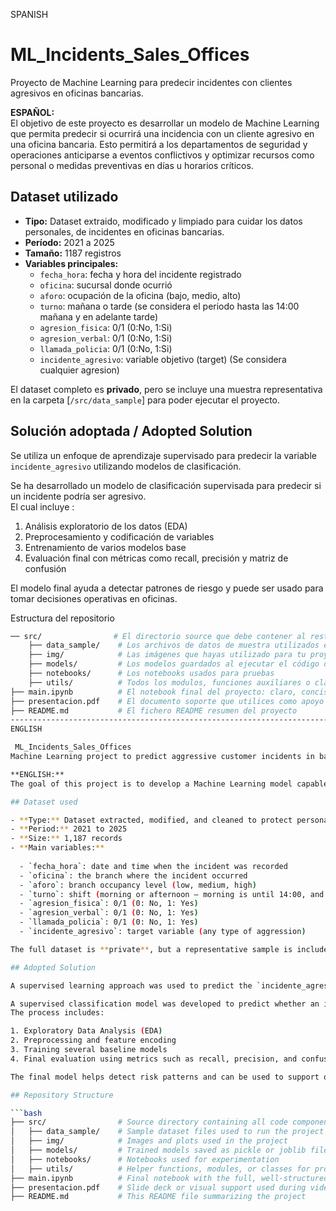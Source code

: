 SPANISH 
# ML_Incidents_Sales_Offices
Proyecto de Machine Learning para predecir incidentes con clientes agresivos en oficinas bancarias.

**ESPAÑOL:**  
El objetivo de este proyecto es desarrollar un modelo de Machine Learning que permita predecir si ocurrirá una incidencia con un cliente agresivo en una oficina bancaria. Esto permitirá a los departamentos de seguridad y operaciones anticiparse a eventos conflictivos y optimizar recursos como personal o medidas preventivas en días u horarios críticos.

## Dataset utilizado 

- **Tipo:** Dataset extraido, modificado y limpiado para cuidar los datos personales, de incidentes en oficinas bancarias.
- **Período:** 2021 a 2025
- **Tamaño:** 1187 registros
- **Variables principales:**
  - `fecha_hora`: fecha y hora del incidente registrado
  - `oficina`: sucursal donde ocurrió
  - `aforo`: ocupación de la oficina (bajo, medio, alto)
  - `turno`: mañana o tarde (se considera el periodo hasta las 14:00 mañana y en adelante tarde)
  - `agresion_fisica`: 0/1 (0:No, 1:Si)
  - `agresion_verbal`: 0/1 (0:No, 1:Si)
  - `llamada_policia`: 0/1  (0:No, 1:Si)
  - `incidente_agresivo`: variable objetivo (target) (Se considera cualquier agresion)

El dataset completo es **privado**, pero se incluye una muestra representativa en la carpeta [`/src/data_sample`] para poder ejecutar el proyecto.

## Solución adoptada / Adopted Solution

Se utiliza un enfoque de aprendizaje supervisado para predecir la variable `incidente_agresivo` utilizando modelos de clasificación.

Se ha desarrollado un modelo de clasificación supervisada para predecir si un incidente podría ser agresivo.  
El cual incluye :

1. Análisis exploratorio de los datos (EDA)
2. Preprocesamiento y codificación de variables
3. Entrenamiento de varios modelos base
4. Evaluación final con métricas como recall, precisión  y matriz de confusión

El modelo final ayuda a detectar patrones de riesgo y puede ser usado para tomar decisiones operativas en oficinas.

Estructura del repositorio

```bash
── src/                # El directorio source que debe contener al resto de carpetas
    ├── data_sample/    # Los archivos de datos de muestra utilizados en el proyecto que permitan ejecutar el código
    ├── img/            # Las imágenes que hayas utilizado para tu proyecto
    ├── models/         # Los modelos guardados al ejecutar el código del proyecto en formato pickle o joblib (a elegir)
    ├── notebooks/      # Los notebooks usados para pruebas
    ├── utils/          # Todos los modulos, funciones auxiliares o clases creadas para el desarrollo del proyecto
├── main.ipynb          # El notebook final del proyecto: claro, conciso, y bien estructurado con el paso a paso del proceso
├── presentacion.pdf    # El documento soporte que utilices como apoyo a la exposición de resultados en vídeo
├── README.md           # El fichero README resumen del proyecto
-------------------------------------------------------------------------------------------------------------------------------------------------------------------------------------------------------------
ENGLISH

 ML_Incidents_Sales_Offices  
Machine Learning project to predict aggressive customer incidents in bank branches.

**ENGLISH:**  
The goal of this project is to develop a Machine Learning model capable of predicting whether an aggressive customer incident will occur in a bank branch. This will allow security and operations departments to anticipate conflictive events and optimize resources such as staff allocation or preventive measures during critical days or hours.

## Dataset used

- **Type:** Dataset extracted, modified, and cleaned to protect personal information related to incidents in bank branches.
- **Period:** 2021 to 2025
- **Size:** 1,187 records
- **Main variables:**
  
  - `fecha_hora`: date and time when the incident was recorded
  - `oficina`: the branch where the incident occurred
  - `aforo`: branch occupancy level (low, medium, high)
  - `turno`: shift (morning or afternoon — morning is until 14:00, and afternoon starts afterward)
  - `agresion_fisica`: 0/1 (0: No, 1: Yes)
  - `agresion_verbal`: 0/1 (0: No, 1: Yes)
  - `llamada_policia`: 0/1 (0: No, 1: Yes)
  - `incidente_agresivo`: target variable (any type of aggression)

The full dataset is **private**, but a representative sample is included in the [`/src/data_sample`] folder to allow project execution.

## Adopted Solution

A supervised learning approach was used to predict the `incidente_agresivo` variable using classification models.

A supervised classification model was developed to predict whether an incident may be aggressive.  
The process includes:

1. Exploratory Data Analysis (EDA)
2. Preprocessing and feature encoding
3. Training several baseline models
4. Final evaluation using metrics such as recall, precision, and confusion matrix

The final model helps detect risk patterns and can be used to support operational decision-making at bank branches.

## Repository Structure

```bash
├── src/                # Source directory containing all code components
│   ├── data_sample/    # Sample dataset files used to run the project
│   ├── img/            # Images and plots used in the project
│   ├── models/         # Trained models saved as pickle or joblib files
│   ├── notebooks/      # Notebooks used for experimentation
│   ├── utils/          # Helper functions, modules, or classes for project development
├── main.ipynb          # Final notebook with the full, well-structured pipeline
├── presentacion.pdf    # Slide deck or visual support used during video presentation
├── README.md           # This README file summarizing the project
